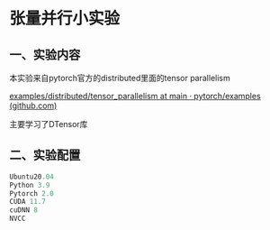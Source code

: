 # 张量并行小实验

## 一、实验内容

本实验来自pytorch官方的distributed里面的tensor parallelism

[examples/distributed/tensor_parallelism at main · pytorch/examples (github.com)](https://github.com/pytorch/examples/tree/main/distributed/tensor_parallelism)

主要学习了DTensor库

## 二、实验配置

```python
Ubuntu20.04
Python 3.9
Pytorch 2.0
CUDA 11.7
cuDNN 8
NVCC
```

